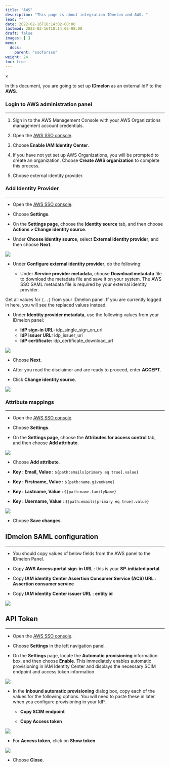 ```yaml
---
title: "AWS"
description: "This page is about integration IDmelon and AWS. "
lead: ""
date: 2022-02-16T18:14:02-08:00
lastmod: 2022-02-16T18:14:02-08:00
draft: false
images: [ ]
menu:
  docs:
    parent: "ssoforsso"
weight: 24
toc: true
---
```


<div id="_modal" class="modal">
  <span class="close">&times;</span>
  <img class="modal-content" id="img01">
</div>

In this document, you are going to set up **IDmelon** as an external IdP to the **AWS**.

### Login to AWS administration panel
---

1. Sign in to the AWS Management Console with your AWS Organizations management account credentials.

2. Open the [AWS SSO console](https://console.aws.amazon.com/singlesignon).

3. Choose **Enable IAM Identity Center**.

4. If you have not yet set up AWS Organizations, you will be prompted to create an organization. Choose **Create AWS
   organization** to complete this process.

5. Choose external identity provider.

### Add Identity Provider
---

- Open the [AWS SSO console](https://console.aws.amazon.com/singlesignon).

- Choose **Settings**.

- On the **Settings page**, choose the **Identity source** tab, and then choose **Actions > Change identity source**.

- Under **Choose identity source**, select **External identity provider**, and then choose **Next**.

<img src="/images/vendor/sso/aws_dashboard_01.png" class="doc-img-frame">

- Under **Configure external identity provider**, do the following:

  - Under **Service provider metadata**, choose **Download metadata** file to download the metadata file and save it on
    your system. The AWS SSO SAML metadata file is required by your external identity provider.

Get all values for `{..}` from your IDmelon panel. If you are currently logged in here, you will see the replaced values
instead.

- Under **Identity provider metadata**, use the following values from your IDmelon panel:

  - **IdP sign-in URL:** idp_single_sign_on_url
  - **IdP issuer URL:** idp_issuer_uri
  - **IdP certificate:** idp_certificate_download_url

<img src="/images/vendor/sso/aws_dashboard_03.png" class="doc-img-frame">

- Choose **Next**.

- After you read the disclaimer and are ready to proceed, enter **ACCEPT**.

- Click **Change identity source**.

<img src="/images/vendor/sso/aws_dashboard_04.png" class="doc-img-frame">

### Attribute mappings
---

- Open the [AWS SSO console](https://console.aws.amazon.com/singlesignon).

- Choose **Settings**.

- On the **Settings page**, choose the **Attributes for access control** tab, and then choose **Add attribute**.

<img src="/images/vendor/sso/aws_dashboard_05.png" class="doc-img-frame">

- Choose **Add attribute**.

- **Key : Email, Value :** `${path:emails[primary eq true].value}`

- **Key : Firstname, Value :** `${path:name.givenName}`

- **Key : Lastname, Value :** `${path:name.familyName}`

- **Key : Username, Value :** `${path:emails[primary eq true].value}`

<img src="/images/vendor/sso/aws_dashboard_06.png" class="doc-img-frame">

- Choose **Save changes**.

## IDmelon SAML configuration
---

- You should copy values of below fields from the AWS panel to the IDmelon Panel.

- Copy **AWS Access portal sign-in URL** : this is your **SP-initiated portal**.

- Copy **IAM identity Center Assertion Consumer Service (ACS) URL** : **Assertion consumer service**

- Copy **IAM identity Center issuer URL** : **entity id**

<img src="/images/vendor/sso/aws_dashboard_07.png" class="doc-img-frame">

## API Token
---

- Open the [AWS SSO console](https://console.aws.amazon.com/singlesignon).

- Choose **Settings** in the left navigation panel.

- On the **Settings** page, locate the **Automatic provisioning** information box, and then choose **Enable**. This
  immediately enables automatic provisioning in IAM Identity Center and displays the necessary SCIM endpoint and access
  token information.

<img src="/images/vendor/sso/aws_dashboard_08.png" class="doc-img-frame">

- In the **Inbound automatic provisioning** dialog box, copy each of the values for the following options. You will need
  to paste these in later when you configure provisioning in your IdP.

  - **Copy SCIM endpoint**

  - **Copy Access token**

<img src="/images/vendor/sso/aws_dashboard_09.png" class="doc-img-frame">

- For **Access token**, click on **Show token**

<img src="/images/vendor/sso/aws_dashboard_10.png" class="doc-img-frame">

- Choose **Close**.
